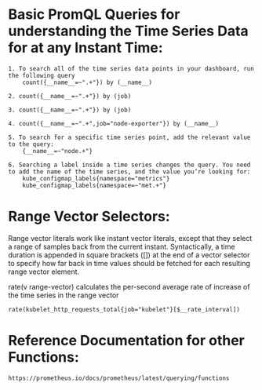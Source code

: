 # Basic PromQL Queries for understanding the Time Series Data for at any Instant Time:

    1. To search all of the time series data points in your dashboard, run the following query  
        count({__name__=~".+"}) by (__name__)

    2. count({__name__=~".+"}) by (job)

    3. count({__name__=~".+"}) by (job)

    4. count({__name__=~".+",job="node-exporter"}) by (__name__)

    5. To search for a specific time series point, add the relevant value to the query:
        {__name__=~"node.+"}

    6. Searching a label inside a time series changes the query. You need to add the name of the time series, and the value you’re looking for:
        kube_configmap_labels{namespace="metrics"}
        kube_configmap_labels{namespace=~"met.+"}

# Range Vector Selectors:
Range vector literals work like instant vector literals, except that they select a range of samples back from the current instant.
Syntactically, a time duration is appended in square brackets ([]) at the end of a vector selector to specify how far back in time values should be fetched for each resulting range vector element.

rate(v range-vector) calculates the per-second average rate of increase of the time series in the range vector  

    rate(kubelet_http_requests_total{job="kubelet"}[$__rate_interval])

# Reference Documentation for other Functions:
    https://prometheus.io/docs/prometheus/latest/querying/functions
